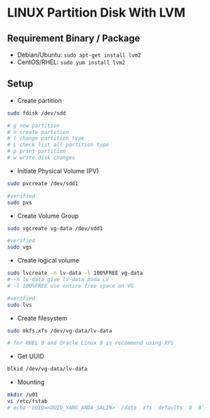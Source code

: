 # LINUX Partition Disk With LVM
## Requirement Binary / Package
- Debian/Ubuntu: `sudo apt-get install lvm2`
- CentOS/RHEL: `sudo yum install lvm2`

## Setup
- Create partition
```bash
sudo fdisk /dev/sdd 

# g new partition
# n create partition
# t change partition type
# L check list all partition type
# p print partition
# w write disk changes
```

- Initiate Physical Volume (PV)
```bash
sudo pvcreate /dev/sdd1

#verified
sudo pvs
```

- Create Volume Group 
```bash
sudo vgcreate vg-data /dev/sdd1

#verified
sudo vgs
```

- Create logical volume
```bash
sudo lvcreate -n lv-data -l 100%FREE vg-data
# -n lv-data give lv-data pada LV
# -l 100%FREE use entire free space on VG

#verified
sudo lvs
```

- Create filesystem
```bash
sudo mkfs.xfs /dev/vg-data/lv-data

# for RHEL 9 and Oracle Linux 9 is recommend using XFS
```

- Get UUID 
```bash
blkid /dev/vg-data/lv-data
```

- Mounting 
```bash
mkdir /u01
vi /etc/fstab
# echo 'UUID=<UUID_YANG_ANDA_SALIN>  /data  xfs  defaults  0  0'
```